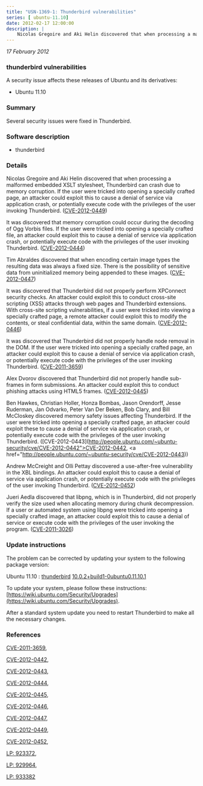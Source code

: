 ```yaml
---
title: "USN-1369-1: Thunderbird vulnerabilities"
series: [ ubuntu-11.10]
date: 2012-02-17 12:00:00
description: |
    Nicolas Gregoire and Aki Helin discovered that when processing a malformed embedded XSLT stylesheet, Thunderbird can crash due to memory corruption. If the user were tricked into opening a specially crafted page, an attacker could exploit this to cause a denial of service via application crash, or potentially execute code with the privileges of the user invoking Thunderbird. ([CVE-2012-0449](http://people.ubuntu.com/~ubuntu-security/cve/CVE-2012-0449))
--- 
```

 
 

*17 February 2012*

### thunderbird vulnerabilities

A security issue affects these releases of Ubuntu and its derivatives:

* Ubuntu 11.10

### Summary

Several security issues were fixed in Thunderbird. 

### Software description

* thunderbird 

### Details

Nicolas Gregoire and Aki Helin discovered that when processing a malformed embedded XSLT stylesheet, Thunderbird can crash due to memory corruption. If the user were tricked into opening a specially crafted page, an attacker could exploit this to cause a denial of service via application crash, or potentially execute code with the privileges of the user invoking Thunderbird. ([CVE-2012-0449](http://people.ubuntu.com/~ubuntu-security/cve/CVE-2012-0449))

It was discovered that memory corruption could occur during the decoding of Ogg Vorbis files. If the user were tricked into opening a specially crafted file, an attacker could exploit this to cause a denial of service via application crash, or potentially execute code with the privileges of the user invoking Thunderbird. ([CVE-2012-0444](http://people.ubuntu.com/~ubuntu-security/cve/CVE-2012-0444))

Tim Abraldes discovered that when encoding certain image types the resulting data was always a fixed size. There is the possibility of sensitive data from uninitialized memory being appended to these images. ([CVE-2012-0447](http://people.ubuntu.com/~ubuntu-security/cve/CVE-2012-0447))

It was discovered that Thunderbird did not properly perform XPConnect security checks. An attacker could exploit this to conduct cross-site scripting (XSS) attacks through web pages and Thunderbird extensions. With cross-site scripting vulnerabilities, if a user were tricked into viewing a specially crafted page, a remote attacker could exploit this to modify the contents, or steal confidential data, within the same domain. ([CVE-2012-0446](http://people.ubuntu.com/~ubuntu-security/cve/CVE-2012-0446))

It was discovered that Thunderbird did not properly handle node removal in the DOM. If the user were tricked into opening a specially crafted page, an attacker could exploit this to cause a denial of service via application crash, or potentially execute code with the privileges of the user invoking Thunderbird. ([CVE-2011-3659](http://people.ubuntu.com/~ubuntu-security/cve/CVE-2011-3659))

Alex Dvorov discovered that Thunderbird did not properly handle sub-frames in form submissions. An attacker could exploit this to conduct phishing attacks using HTML5 frames. ([CVE-2012-0445](http://people.ubuntu.com/~ubuntu-security/cve/CVE-2012-0445))

Ben Hawkes, Christian Holler, Honza Bombas, Jason Orendorff, Jesse Ruderman, Jan Odvarko, Peter Van Der Beken, Bob Clary, and Bill McCloskey discovered memory safety issues affecting Thunderbird. If the user were tricked into opening a specially crafted page, an attacker could exploit these to cause a denial of service via application crash, or potentially execute code with the privileges of the user invoking Thunderbird. ([CVE-2012-0443](http://people.ubuntu.com/~ubuntu-security/cve/CVE-2012-0442">CVE-2012-0442</a>, <a href="http://people.ubuntu.com/~ubuntu-security/cve/CVE-2012-0443))

Andrew McCreight and Olli Pettay discovered a use-after-free vulnerability in the XBL bindings. An attacker could exploit this to cause a denial of service via application crash, or potentially execute code with the privileges of the user invoking Thunderbird. ([CVE-2012-0452](http://people.ubuntu.com/~ubuntu-security/cve/CVE-2012-0452))

Jueri Aedla discovered that libpng, which is in Thunderbird, did not properly verify the size used when allocating memory during chunk decompression. If a user or automated system using libpng were tricked into opening a specially crafted image, an attacker could exploit this to cause a denial of service or execute code with the privileges of the user invoking the program. ([CVE-2011-3026](http://people.ubuntu.com/~ubuntu-security/cve/CVE-2011-3026)) 

### Update instructions

The problem can be corrected by updating your system to the following package version:

Ubuntu 11.10
 : [thunderbird](https://launchpad.net/ubuntu/+source/thunderbird) <span> [10.0.2+build1-0ubuntu0.11.10.1](https://launchpad.net/ubuntu/+source/thunderbird/10.0.2+build1-0ubuntu0.11.10.1) </span> 

To update your system, please follow these instructions: [https://wiki.ubuntu.com/Security/Upgrades](https://wiki.ubuntu.com/Security/Upgrades).

After a standard system update you need to restart Thunderbird to make all the necessary changes. 

### References

 
 [CVE-2011-3659](http://people.ubuntu.com/~ubuntu-security/cve/CVE-2011-3659), 

 [CVE-2012-0442](http://people.ubuntu.com/~ubuntu-security/cve/CVE-2012-0442), 

 [CVE-2012-0443](http://people.ubuntu.com/~ubuntu-security/cve/CVE-2012-0443), 

 [CVE-2012-0444](http://people.ubuntu.com/~ubuntu-security/cve/CVE-2012-0444), 

 [CVE-2012-0445](http://people.ubuntu.com/~ubuntu-security/cve/CVE-2012-0445), 

 [CVE-2012-0446](http://people.ubuntu.com/~ubuntu-security/cve/CVE-2012-0446), 

 [CVE-2012-0447](http://people.ubuntu.com/~ubuntu-security/cve/CVE-2012-0447), 

 [CVE-2012-0449](http://people.ubuntu.com/~ubuntu-security/cve/CVE-2012-0449), 

 [CVE-2012-0452](http://people.ubuntu.com/~ubuntu-security/cve/CVE-2012-0452), 

 [LP: 923372](https://launchpad.net/bugs/923372), 

 [LP: 929964](https://launchpad.net/bugs/929964), 

 [LP: 933382](https://launchpad.net/bugs/933382)
 

